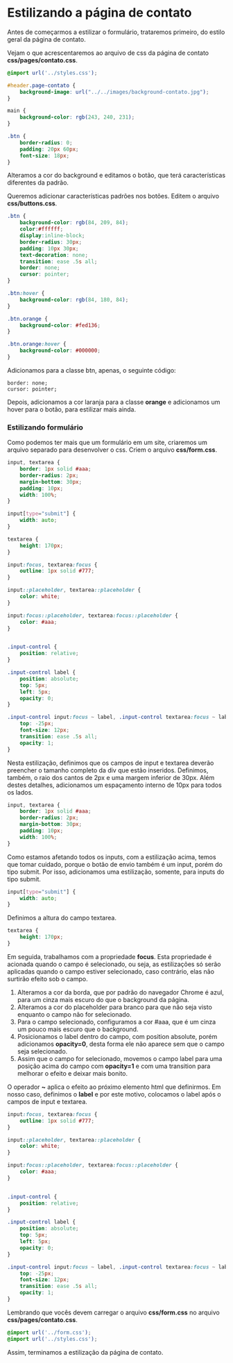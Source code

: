 # Estilizando a página de contato

Antes de começarmos a estilizar o formulário, trataremos primeiro, do estilo geral da página de contato.

Vejam o que acrescentaremos ao arquivo de css da página de contato **css/pages/contato.css**.

```css
@import url('../styles.css');

#header.page-contato {
    background-image: url("../../images/background-contato.jpg");
}

main {
    background-color: rgb(243, 240, 231);
}

.btn {
    border-radius: 0;
    padding: 20px 60px;
    font-size: 18px;
}
```

Alteramos a cor do background e editamos o botão, que terá características diferentes da padrão.

Queremos adicionar características padrões nos botões. Editem o arquivo **css/buttons.css**.

```css
.btn {
    background-color: rgb(84, 209, 84);
    color:#ffffff;
    display:inline-block;
    border-radius: 30px;
    padding: 10px 30px;
    text-decoration: none;
    transition: ease .5s all;
    border: none;
    cursor: pointer;
}

.btn:hover {
    background-color: rgb(84, 180, 84);
}

.btn.orange {
    background-color: #fed136;
}

.btn.orange:hover {
    background-color: #000000;
}
```

Adicionamos para a classe btn, apenas, o seguinte código:

```
border: none;
cursor: pointer;
```

Depois, adicionamos a cor laranja para a classe **orange** e adicionamos um hover para o botão, para estilizar mais ainda.

### Estilizando formulário

Como podemos ter mais que um formulário em um site, criaremos um arquivo separado para desenvolver o css. Criem o arquivo **css/form.css**.

```css
input, textarea {
    border: 1px solid #aaa;
    border-radius: 2px;
    margin-bottom: 30px;
    padding: 10px;
    width: 100%;
}

input[type="submit"] {
    width: auto;
}

textarea {
    height: 170px;
}

input:focus, textarea:focus {
    outline: 1px solid #777;
}

input::placeholder, textarea::placeholder {
    color: white;
}

input:focus::placeholder, textarea:focus::placeholder {
    color: #aaa;
}


.input-control {
    position: relative;
}

.input-control label {
    position: absolute;
    top: 5px;
    left: 5px;
    opacity: 0;
}

.input-control input:focus ~ label, .input-control textarea:focus ~ label {
    top: -25px;
    font-size: 12px;
    transition: ease .5s all;
    opacity: 1;
}
```

Nesta estilização, definimos que os campos de input e textarea deverão preencher o tamanho completo da div que estão inseridos. Definimos, também, o raio dos cantos de 2px e uma margem inferior de 30px. Além destes detalhes, adicionamos um espaçamento interno de 10px para todos os lados.

```css
input, textarea {
    border: 1px solid #aaa;
    border-radius: 2px;
    margin-bottom: 30px;
    padding: 10px;
    width: 100%;
}
```

Como estamos afetando todos os inputs, com a estilização acima, temos que tomar cuidado, porque o botão de envio também é um input, porém do tipo submit. Por isso, adicionamos uma estilização, somente, para inputs do tipo submit.

```css
input[type="submit"] {
    width: auto;
}
```

Definimos a altura do campo textarea.

```css
textarea {
    height: 170px;
}
```

Em seguida, trabalhamos com a propriedade **focus**. Esta propriedade é acionada quando o campo é selecionado, ou seja, as estilizações só serão aplicadas quando o campo estiver selecionado, caso contrário, elas não surtirão efeito sob o campo.

1. Alteramos a cor da borda, que por padrão do navegador Chrome é azul, para um cinza mais escuro do que o background da página. 
2. Alteramos a cor do placeholder para branco para que não seja visto enquanto o campo não for selecionado.
3. Para o campo selecionado, configuramos a cor #aaa, que é um cinza um pouco mais escuro que o background.
4. Posicionamos o label dentro do campo, com position absolute, porém adicionamos **opacity=0**, desta forma ele não aparece sem que o campo seja selecionado.
5. Assim que o campo for selecionado, movemos o campo label para uma posição acima do campo com **opacity=1** e com uma transition para melhorar o efeito e deixar mais bonito.

O operador **~** aplica o efeito ao próximo elemento html que definirmos. Em nosso caso, definimos o **label** e por este motivo, colocamos o label após o campos de input e textarea.

```css
input:focus, textarea:focus {
    outline: 1px solid #777;
}

input::placeholder, textarea::placeholder {
    color: white;
}

input:focus::placeholder, textarea:focus::placeholder {
    color: #aaa;
}


.input-control {
    position: relative;
}

.input-control label {
    position: absolute;
    top: 5px;
    left: 5px;
    opacity: 0;
}

.input-control input:focus ~ label, .input-control textarea:focus ~ label {
    top: -25px;
    font-size: 12px;
    transition: ease .5s all;
    opacity: 1;
}
```

Lembrando que vocês devem carregar o arquivo **css/form.css** no arquivo **css/pages/contato.css**.

```css
@import url('../form.css');
@import url('../styles.css');
```

Assim, terminamos a estilização da página de contato.